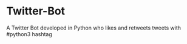 # Twitter-Bot
A Twitter Bot developed in Python who likes and retweets tweets with #python3 hashtag
